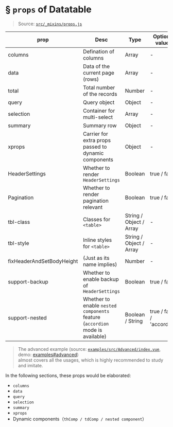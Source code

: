 # § `props` of Datatable

> Source: [`src/_mixins/props.js`](https://github.com/OneWayTech/vue2-datatable/blob/master/src/_mixins/props.js)

| prop | Desc | Type | Optional values | Default value | Required |
|---|---|---|---|---|---|
| columns | Defination of columns | Array | - | - | Y |
| data | Data of the current page (rows) | Array | - | - | Y |
| total | Total number of the records | Number | - | - | Y |
| query | Query object | Object | - | - | Y |
| selection | Container for multi-select | Array | - | - | N |
| summary | Summary row | Object | - | - | N |
| xprops | Carrier for extra props passed to dynamic components | Object | - | - | N |
| HeaderSettings | Whether to render `HeaderSettings` | Boolean | true / false | true | N |
| Pagination | Whether to render pagination relevant | Boolean | true / false | true | N |
| tbl-class | Classes for `<table>` | String / Object / Array | - | - | N |
| tbl-style | Inline styles for `<table>` | String / Object / Array | - | - | N |
| fixHeaderAndSetBodyHeight | (Just as its name implies) | Number | - | - | N |
| support-backup | Whether to enable backup of `HeaderSettings` | Boolean | true / false | false | N |
| support-nested | Whether to enable `nested components` feature (`accordion` mode is available) | Boolean / String | true / false / 'accordion' | false | N |

> The advanced example (source: [`examples/src/Advanced/index.vue`](https://github.com/OneWayTech/vue2-datatable/blob/master/examples/src/Advanced/index.vue), demo: [examples#advanced](https://OneWayTech.github.io/vue2-datatable/examples/dist#advanced))  
> almost covers all the usages, which is highly recommended to study and imitate.

In the following sections, these props would be elaborated:  

* `columns`
* `data`
* `query`
* `selection`
* `summary`
* `xprops`
* Dynamic components（`thComp / tdComp / nested component`）
